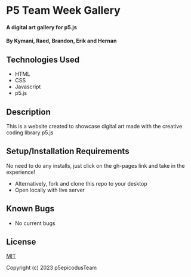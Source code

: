 # P5 Team Week Gallery

#### A digital art gallery for p5.js

#### By Kymani, Raed, Brandon, Erik and Hernan 

## Technologies Used

* HTML
* CSS
* Javascript
* p5.js

## Description

This is a website created to showcase digital art made with the creative coding library p5.js

## Setup/Installation Requirements

 
No need to do any installs, just click on the gh-pages link and take in the experience!
* Alternatively, fork and clone this repo to your desktop
* Open locally with live server


## Known Bugs

* No current bugs

## License
[MIT](https://opensource.org/license/mit/)  

Copyright (c) 2023 p5epicodusTeam